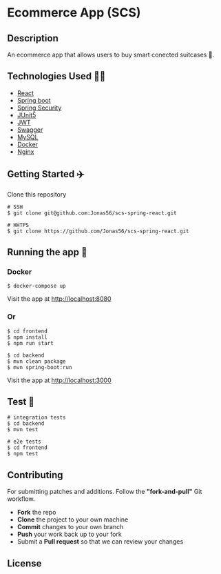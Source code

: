 # Ecommerce App (SCS)

## Description

An ecommerce app that allows users to buy smart conected suitcases :luggage:.

## Technologies Used :man_technologist:

- [React](https://reactjs.org/)
- [Spring boot](https://spring.io/)
- [Spring Security](https://spring.io/projects/spring-security)
- [JUnit5](https://junit.org/)
- [JWT](https://jwt.io/)
- [Swagger](https://swagger.io/)
- [MySQL](https://www.mysql.com/)
- [Docker](https://www.docker.com/)
- [Nginx](https://www.nginx.com/)

## Getting Started :airplane:

Clone this repository

```shell
# SSH
$ git clone git@github.com:Jonas56/scs-spring-react.git

# HHTPS
$ git clone https://github.com/Jonas56/scs-spring-react.git
```

## Running the app :dart:

### Docker

```shell
$ docker-compose up
```

Visit the app at [http://localhost:8080](http://localhost:8080)

### Or

```shell
$ cd frontend
$ npm install
$ npm run start
```

```shell
$ cd backend
$ mvn clean package
$ mvn spring-boot:run
```

Visit the app at [http://localhost:3000](http://localhost:3000)

## Test :test_tube:

```shell
# integration tests
$ cd backend
$ mvn test

# e2e tests
$ cd frontend
$ npm test
```

## Contributing

For submitting patches and additions. Follow the **"fork-and-pull"** Git workflow.

- **Fork** the repo
- **Clone** the project to your own machine
- **Commit** changes to your own branch
- **Push** your work back up to your fork
- Submit a **Pull request** so that we can review your changes

## License
